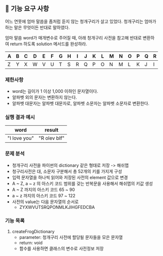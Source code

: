 ## 🚀 기능 요구 사항

어느 연못에 엄마 말씀을 좀처럼 듣지 않는 청개구리가 살고 있었다. 청개구리는 엄마가 하는 말은 무엇이든 반대로 말하였다.

엄마 말씀 word가 매개변수로 주어질 때, 아래 청개구리 사전을 참고해 반대로 변환하여 return 하도록 solution 메서드를 완성하라.

| A | B | C | D | E | F | G | H | I | J | K | L | M | N | O | P | Q | R | S | T | U | V | W | X | Y | Z |
| --- | --- | --- | --- | --- | --- | --- | --- | --- | --- | --- | --- | --- | --- | --- | --- | --- | --- | --- | --- | --- | --- | --- | --- | --- | --- |
| Z | Y | X | W | V | U | T | S | R | Q | P | O | N | M | L | K | J | I | H | G | F | E | D | C | B | A |

### 제한사항

- word는 길이가 1 이상 1,000 이하인 문자열이다.
- 알파벳 외의 문자는 변환하지 않는다.
- 알파벳 대문자는 알파벳 대문자로, 알파벳 소문자는 알파벳 소문자로 변환한다.

### 실행 결과 예시

| word | result |
| --- | --- |
| "I love you" | "R olev blf" |

### 문제 분석
- 청개구리 사전을 파이썬의 dictionary 같은 형태로 저장 -> 해쉬맵
- 청구리사전은 대, 소문자 구분해서 총 52개의 키를 가지게 구성
- 입력 문자열을 하나씩 읽어와 저장된 사전의 element 값으로 변경
- A ~ Z, a ~ z 의 아스키 코드 범위를 갖는 반복문을 사용해서 해쉬맵의 키값 생성
- A ~ Z 까지의 아스키 코드 65 ~ 90
- a ~ z 까지의 아스키 코드 97 ~ 122
- 사전의 value는 다음 문자열의 순서로
  - ZYXWVUTSRQPONMLKJIHGFEDCBA

### 기능 목록
1. createFrogDictionary
   - parameter: 청개구리 사전에 할당될 문자들을 모은 문자열
   - return: void
   - 함수를 사용하면 클래스의 변수로 사전정보 저장